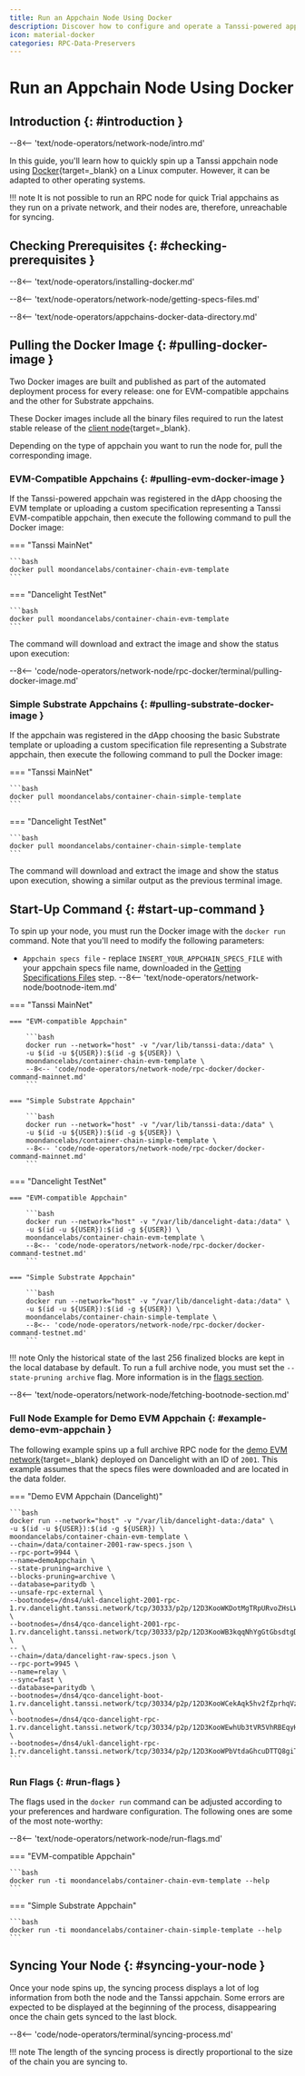 ```yaml
---
title: Run an Appchain Node Using Docker
description: Discover how to configure and operate a Tanssi-powered appchain node using Docker, enabling you to host your own RPC endpoint to interact with your appchain.
icon: material-docker
categories: RPC-Data-Preservers
---
```


# Run an Appchain Node Using Docker

## Introduction {: #introduction }

--8<-- 'text/node-operators/network-node/intro.md'

In this guide, you'll learn how to quickly spin up a Tanssi appchain node using [Docker](https://www.docker.com){target=\_blank} on a Linux computer. However, it can be adapted to other operating systems.

!!! note
    It is not possible to run an RPC node for quick Trial appchains as they run on a private network, and their nodes are, therefore, unreachable for syncing.

## Checking Prerequisites {: #checking-prerequisites }

--8<-- 'text/node-operators/installing-docker.md'

--8<-- 'text/node-operators/network-node/getting-specs-files.md'

--8<-- 'text/node-operators/appchains-docker-data-directory.md'

## Pulling the Docker Image {: #pulling-docker-image }

Two Docker images are built and published as part of the automated deployment process for every release: one for EVM-compatible appchains and the other for Substrate appchains.

These Docker images include all the binary files required to run the latest stable release of the [client node](/learn/framework/architecture/#architecture){target=\_blank}. 

Depending on the type of appchain you want to run the node for, pull the corresponding image.

### EVM-Compatible Appchains {: #pulling-evm-docker-image }

If the Tanssi-powered appchain was registered in the dApp choosing the EVM template or uploading a custom specification representing a Tanssi EVM-compatible appchain, then execute the following command to pull the Docker image:

=== "Tanssi MainNet"

    ```bash
    docker pull moondancelabs/container-chain-evm-template
    ```

=== "Dancelight TestNet"

    ```bash
    docker pull moondancelabs/container-chain-evm-template
    ```

The command will download and extract the image and show the status upon execution:

--8<-- 'code/node-operators/network-node/rpc-docker/terminal/pulling-docker-image.md'

### Simple Substrate Appchains {: #pulling-substrate-docker-image }

If the appchain was registered in the dApp choosing the basic Substrate template or uploading a custom specification file representing a Substrate appchain, then execute the following command to pull the Docker image:

=== "Tanssi MainNet"

    ```bash
    docker pull moondancelabs/container-chain-simple-template
    ```

=== "Dancelight TestNet"

    ```bash
    docker pull moondancelabs/container-chain-simple-template
    ```

The command will download and extract the image and show the status upon execution, showing a similar output as the previous terminal image.

## Start-Up Command {: #start-up-command }

To spin up your node, you must run the Docker image with the `docker run` command. Note that you'll need to modify the following parameters:

- `Appchain specs file` - replace `INSERT_YOUR_APPCHAIN_SPECS_FILE` with your appchain specs file name, downloaded in the [Getting Specifications Files](#getting-specifications-files) step.
--8<-- 'text/node-operators/network-node/bootnode-item.md'

=== "Tanssi MainNet"

    === "EVM-compatible Appchain"

        ```bash
        docker run --network="host" -v "/var/lib/tanssi-data:/data" \
        -u $(id -u ${USER}):$(id -g ${USER}) \
        moondancelabs/container-chain-evm-template \
        --8<-- 'code/node-operators/network-node/rpc-docker/docker-command-mainnet.md'
        ```

    === "Simple Substrate Appchain"

        ```bash
        docker run --network="host" -v "/var/lib/tanssi-data:/data" \
        -u $(id -u ${USER}):$(id -g ${USER}) \
        moondancelabs/container-chain-simple-template \
        --8<-- 'code/node-operators/network-node/rpc-docker/docker-command-mainnet.md'
        ```

=== "Dancelight TestNet"

    === "EVM-compatible Appchain"

        ```bash
        docker run --network="host" -v "/var/lib/dancelight-data:/data" \
        -u $(id -u ${USER}):$(id -g ${USER}) \
        moondancelabs/container-chain-evm-template \
        --8<-- 'code/node-operators/network-node/rpc-docker/docker-command-testnet.md'
        ```

    === "Simple Substrate Appchain"

        ```bash
        docker run --network="host" -v "/var/lib/dancelight-data:/data" \
        -u $(id -u ${USER}):$(id -g ${USER}) \
        moondancelabs/container-chain-simple-template \
        --8<-- 'code/node-operators/network-node/rpc-docker/docker-command-testnet.md'
        ```

!!! note
    Only the historical state of the last 256 finalized blocks are kept in the local database by default. To run a full archive node, you must set the `--state-pruning archive` flag. More information is in the [flags section](#run-flags).

--8<-- 'text/node-operators/network-node/fetching-bootnode-section.md'

### Full Node Example for Demo EVM Appchain {: #example-demo-evm-appchain }

The following example spins up a full archive RPC node for the [demo EVM network](/builders/tanssi-network/testnet/demo-evm-network/){target=\_blank} deployed on Dancelight with an ID of `2001`. This example assumes that the specs files were downloaded and are located in the data folder.

=== "Demo EVM Appchain (Dancelight)"

    ```bash
    docker run --network="host" -v "/var/lib/dancelight-data:/data" \
    -u $(id -u ${USER}):$(id -g ${USER}) \
    moondancelabs/container-chain-evm-template \
    --chain=/data/container-2001-raw-specs.json \
    --rpc-port=9944 \
    --name=demoAppchain \
    --state-pruning=archive \
    --blocks-pruning=archive \
    --database=paritydb \
    --unsafe-rpc-external \
    --bootnodes=/dns4/ukl-dancelight-2001-rpc-1.rv.dancelight.tanssi.network/tcp/30333/p2p/12D3KooWKDotMgTRpURvoZHsLWP4K9ymhkBByi1EJjMQAnCmqg8E \
    --bootnodes=/dns4/qco-dancelight-2001-rpc-1.rv.dancelight.tanssi.network/tcp/30333/p2p/12D3KooWB3kqqNhYgGtGbsdtgD18wUoFVeuXVXgWLXTFs91RNgAx \
    -- \
    --chain=/data/dancelight-raw-specs.json \
    --rpc-port=9945 \
    --name=relay \
    --sync=fast \
    --database=paritydb \
    --bootnodes=/dns4/qco-dancelight-boot-1.rv.dancelight.tanssi.network/tcp/30334/p2p/12D3KooWCekAqk5hv2fZprhqVz8povpUKdJEiHSd3MALVDWNPFzY \
    --bootnodes=/dns4/qco-dancelight-rpc-1.rv.dancelight.tanssi.network/tcp/30334/p2p/12D3KooWEwhUb3tVR5VhRBEqyH7S5hMpFoGJ9Anf31hGw7gpqoQY \
    --bootnodes=/dns4/ukl-dancelight-rpc-1.rv.dancelight.tanssi.network/tcp/30334/p2p/12D3KooWPbVtdaGhcuDTTQ8giTUtGTEcUVWRg8SDWGdJEeYeyZcT
    ```

### Run Flags {: #run-flags }

The flags used in the `docker run` command can be adjusted according to your preferences and hardware configuration. The following ones are some of the most note-worthy:

--8<-- 'text/node-operators/network-node/run-flags.md'

=== "EVM-compatible Appchain"

    ```bash
    docker run -ti moondancelabs/container-chain-evm-template --help
    ```

=== "Simple Substrate Appchain"

    ```bash
    docker run -ti moondancelabs/container-chain-simple-template --help
    ```

## Syncing Your Node {: #syncing-your-node }

Once your node spins up, the syncing process displays a lot of log information from both the node and the Tanssi appchain. Some errors are expected to be displayed at the beginning of the process, disappearing once the chain gets synced to the last block.

--8<-- 'code/node-operators/terminal/syncing-process.md'

!!! note
    The length of the syncing process is directly proportional to the size of the chain you are syncing to.
